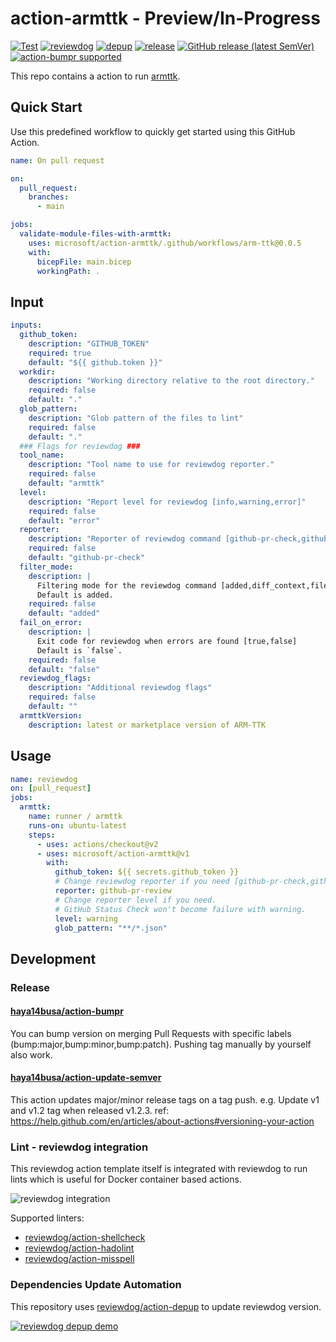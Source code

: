 # action-armttk - Preview/In-Progress 

[![Test](https://github.com/microsoft/action-armttk/workflows/Test/badge.svg)](https://github.com/microsoft/action-armttk/actions?query=workflow%3ATest)
[![reviewdog](https://github.com/microsoft/action-armttk/workflows/reviewdog/badge.svg)](https://github.com/microsoft/action-armttk/actions?query=workflow%3Areviewdog)
[![depup](https://github.com/microsoft/action-armttk/workflows/depup/badge.svg)](https://github.com/microsoft/action-pylint/actions?query=workflow%3Adepup)
[![release](https://github.com/microsoft/action-armttk/workflows/release/badge.svg)](https://github.com/microsoft/action-armttk/actions?query=workflow%3Arelease)
[![GitHub release (latest SemVer)](https://img.shields.io/github/v/release/microsoft/action-armttk?logo=github&sort=semver)](https://github.com/microsoft/action-armttk/releases)
[![action-bumpr supported](https://img.shields.io/badge/bumpr-supported-ff69b4?logo=github&link=https://github.com/haya14busa/action-bumpr)](https://github.com/haya14busa/action-bumpr)

This repo contains a action to run [armttk](https://github.com/azure/armttk).

## Quick Start
Use this predefined workflow to quickly get started using this GitHub Action.

```yaml
name: On pull request

on:
  pull_request:
    branches:
      - main

jobs:
  validate-module-files-with-armttk:
    uses: microsoft/action-armttk/.github/workflows/arm-ttk@0.0.5
    with:
      bicepFile: main.bicep
      workingPath: .
```

## Input

```yaml
inputs:
  github_token:
    description: "GITHUB_TOKEN"
    required: true
    default: "${{ github.token }}"
  workdir:
    description: "Working directory relative to the root directory."
    required: false
    default: "."
  glob_pattern:
    description: "Glob pattern of the files to lint"
    required: false
    default: "."
  ### Flags for reviewdog ###
  tool_name:
    description: "Tool name to use for reviewdog reporter."
    required: false
    default: "armttk"
  level:
    description: "Report level for reviewdog [info,warning,error]"
    required: false
    default: "error"
  reporter:
    description: "Reporter of reviewdog command [github-pr-check,github-pr-review]."
    required: false
    default: "github-pr-check"
  filter_mode:
    description: |
      Filtering mode for the reviewdog command [added,diff_context,file,nofilter].
      Default is added.
    required: false
    default: "added"
  fail_on_error:
    description: |
      Exit code for reviewdog when errors are found [true,false]
      Default is `false`.
    required: false
    default: "false"
  reviewdog_flags:
    description: "Additional reviewdog flags"
    required: false
    default: ""
  armttkVersion:
    description: latest or marketplace version of ARM-TTK 
```

## Usage

```yaml
name: reviewdog
on: [pull_request]
jobs:
  armttk:
    name: runner / armttk
    runs-on: ubuntu-latest
    steps:
      - uses: actions/checkout@v2
      - uses: microsoft/action-armttk@v1
        with:
          github_token: ${{ secrets.github_token }}
          # Change reviewdog reporter if you need [github-pr-check,github-check,github-pr-review].
          reporter: github-pr-review
          # Change reporter level if you need.
          # GitHub Status Check won't become failure with warning.
          level: warning
          glob_pattern: "**/*.json"
```

## Development

### Release

#### [haya14busa/action-bumpr](https://github.com/haya14busa/action-bumpr)
You can bump version on merging Pull Requests with specific labels (bump:major,bump:minor,bump:patch).
Pushing tag manually by yourself also work.

#### [haya14busa/action-update-semver](https://github.com/haya14busa/action-update-semver)

This action updates major/minor release tags on a tag push. e.g. Update v1 and v1.2 tag when released v1.2.3.
ref: https://help.github.com/en/articles/about-actions#versioning-your-action

### Lint - reviewdog integration

This reviewdog action template itself is integrated with reviewdog to run lints
which is useful for Docker container based actions.

![reviewdog integration](https://user-images.githubusercontent.com/3797062/72735107-7fbb9600-3bde-11ea-8087-12af76e7ee6f.png)

Supported linters:

- [reviewdog/action-shellcheck](https://github.com/reviewdog/action-shellcheck)
- [reviewdog/action-hadolint](https://github.com/reviewdog/action-hadolint)
- [reviewdog/action-misspell](https://github.com/reviewdog/action-misspell)

### Dependencies Update Automation

This repository uses [reviewdog/action-depup](https://github.com/reviewdog/action-depup) to update
reviewdog version.

[![reviewdog depup demo](https://user-images.githubusercontent.com/3797062/73154254-170e7500-411a-11ea-8211-912e9de7c936.png)](https://github.com/reviewdog/action-template/pull/6)
